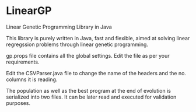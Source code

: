 # LinearGP
Linear Genetic Programming Library in Java

This library is purely written in Java, fast and flexible, aimed at solving linear regregssion problems through linear genetic programming.

gp.props file contains all the global settings. Edit the file as per your requirements.

Edit the CSVParser.java file to change the name of the headers and the no. columns it is reading.

The population as well as the best program at the end of evolution is serialized into two files. It can be later read and executed for validation purposes.
